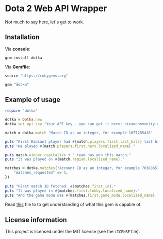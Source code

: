 # Dota 2 Web API Wrapper

Not much to say here, let's get to work.

## Installation

Via **console**:
```shell
gem install dotka
```

Via **Gemfile**:
```ruby
source "https://rubygems.org"

gem "dotka"
```

## Example of usage

```ruby
require "dotka"

dotka = Dotka.new
dotka.set_api_key "Your API key - you can get it here: steamcommunity.com/dev/apikey"

match = dotka.match "Match ID as an integer, for example 1077285418"

puts "First Radiant player had #{match.players.first.last_hits} last hits."
puts "He played #{match.players.first.hero.localized_name}."

puts match.winner.capitalize + " team has won this match."
puts "It was played on #{match.region.localized_name}."

matches = dotka.matches("Account ID as an integer, for example 70388657", {
	"matches_requested" => 5, 
})
 
puts "First match ID fetched: #{matches.first.id}."
puts "It was played in #{matches.first.lobby.localized_name}."
puts "And the game mode was #{matches.first.game_mode.localized_name}."
```

Read [this](https://github.com/bound1ess/dotka/blob/master/docs/api.md) file to 
to get understanding of what this gem is capable of.

## License information

This project is licensed under the MIT license (see the `LICENSE` file).
